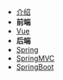 * [介绍](README.md)
* **前端**
* [Vue](前端/Vue/README.md)
* **后端**
* [Spring](后端/Spring/README.md)
* [SpringMVC](后端/SpringMVC/README.md)
* [SpringBoot](后端/SpringBoot/README.md)